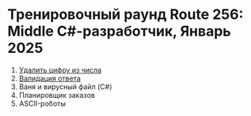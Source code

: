 ﻿# Тренировочный раунд Route 256: Middle C#-разработчик, Январь 2025

1. [Удалить цифру из числа](./Task1.md)
2. [Валидация ответа](./Task2.md)
3. Ваня и вирусный файл (C#)
4. Планировщик заказов
5. ASCII-роботы
